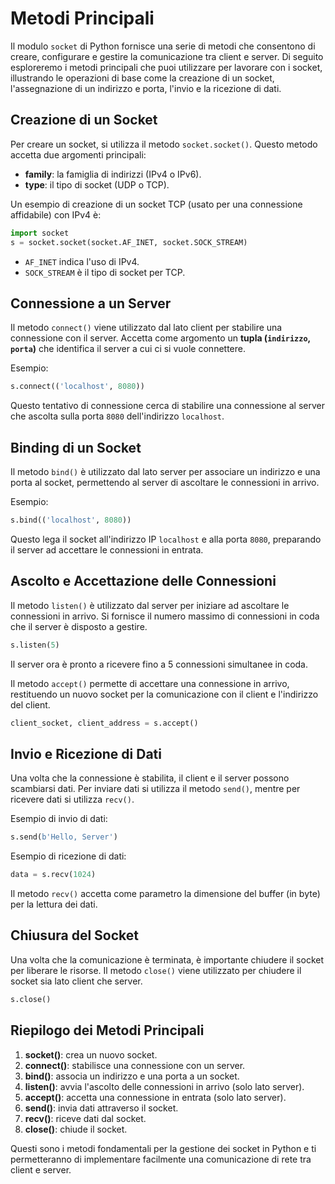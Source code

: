 # Metodi Principali

Il modulo `socket` di Python fornisce una serie di metodi che consentono di creare, configurare e gestire la comunicazione tra client e server. Di seguito esploreremo i metodi principali che puoi utilizzare per lavorare con i socket, illustrando le operazioni di base come la creazione di un socket, l'assegnazione di un indirizzo e porta, l'invio e la ricezione di dati.

## Creazione di un Socket

Per creare un socket, si utilizza il metodo `socket.socket()`. Questo metodo accetta due argomenti principali:

- **family**: la famiglia di indirizzi (IPv4 o IPv6).
- **type**: il tipo di socket (UDP o TCP).

Un esempio di creazione di un socket TCP (usato per una connessione affidabile) con IPv4 è:

```python
import socket
s = socket.socket(socket.AF_INET, socket.SOCK_STREAM)
```

- `AF_INET` indica l'uso di IPv4.
- `SOCK_STREAM` è il tipo di socket per TCP.

## Connessione a un Server

Il metodo `connect()` viene utilizzato dal lato client per stabilire una connessione con il server. Accetta come argomento un **tupla (`indirizzo`, `porta`)** che identifica il server a cui ci si vuole connettere.

Esempio:

```python
s.connect(('localhost', 8080))
```

Questo tentativo di connessione cerca di stabilire una connessione al server che ascolta sulla porta `8080` dell'indirizzo `localhost`.

## Binding di un Socket

Il metodo `bind()` è utilizzato dal lato server per associare un indirizzo e una porta al socket, permettendo al server di ascoltare le connessioni in arrivo.

Esempio:

```python
s.bind(('localhost', 8080))
```

Questo lega il socket all'indirizzo IP `localhost` e alla porta `8080`, preparando il server ad accettare le connessioni in entrata.

## Ascolto e Accettazione delle Connessioni

Il metodo `listen()` è utilizzato dal server per iniziare ad ascoltare le connessioni in arrivo. Si fornisce il numero massimo di connessioni in coda che il server è disposto a gestire.

```python
s.listen(5)
```

Il server ora è pronto a ricevere fino a 5 connessioni simultanee in coda.

Il metodo `accept()` permette di accettare una connessione in arrivo, restituendo un nuovo socket per la comunicazione con il client e l'indirizzo del client.

```python
client_socket, client_address = s.accept()
```

## Invio e Ricezione di Dati

Una volta che la connessione è stabilita, il client e il server possono scambiarsi dati. Per inviare dati si utilizza il metodo `send()`, mentre per ricevere dati si utilizza `recv()`.

Esempio di invio di dati:

```python
s.send(b'Hello, Server')
```

Esempio di ricezione di dati:

```python
data = s.recv(1024)
```

Il metodo `recv()` accetta come parametro la dimensione del buffer (in byte) per la lettura dei dati.

## Chiusura del Socket

Una volta che la comunicazione è terminata, è importante chiudere il socket per liberare le risorse. Il metodo `close()` viene utilizzato per chiudere il socket sia lato client che server.

```python
s.close()
```

## Riepilogo dei Metodi Principali

1. **socket()**: crea un nuovo socket.
2. **connect()**: stabilisce una connessione con un server.
3. **bind()**: associa un indirizzo e una porta a un socket.
4. **listen()**: avvia l'ascolto delle connessioni in arrivo (solo lato server).
5. **accept()**: accetta una connessione in entrata (solo lato server).
6. **send()**: invia dati attraverso il socket.
7. **recv()**: riceve dati dal socket.
8. **close()**: chiude il socket.

Questi sono i metodi fondamentali per la gestione dei socket in Python e ti permetteranno di implementare facilmente una comunicazione di rete tra client e server.
